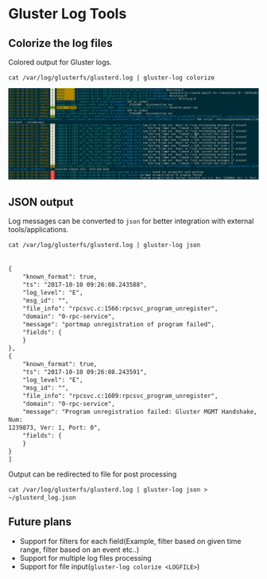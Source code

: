 # Gluster Log Tools

## Colorize the log files
Colored output for Gluster logs.

    cat /var/log/glusterfs/glusterd.log | gluster-log colorize


![Gluster Log With Color](./python/gluster-log-with-color.png)

## JSON output
Log messages can be converted to `json` for better integration with external
tools/applications.
    
    cat /var/log/glusterfs/glusterd.log | gluster-log json


    {
        "known_format": true,
        "ts": "2017-10-10 09:26:08.243588",
        "log_level": "E",
        "msg_id": "",
        "file_info": "rpcsvc.c:1566:rpcsvc_program_unregister",
        "domain": "0-rpc-service",
        "message": "portmap unregistration of program failed",
        "fields": {
        }
    },
    {
        "known_format": true,
        "ts": "2017-10-10 09:26:08.243591",
        "log_level": "E",
        "msg_id": "",
        "file_info": "rpcsvc.c:1609:rpcsvc_program_unregister",
        "domain": "0-rpc-service",
        "message": "Program unregistration failed: Gluster MGMT Handshake, Num:
    1239873, Ver: 1, Port: 0",
        "fields": {
        }
    }
    ]


Output can be redirected to file for post processing

    cat /var/log/glusterfs/glusterd.log | gluster-log json > ~/glusterd_log.json

## Future plans
- Support for filters for each field(Example, filter based on given time range,
  filter based on an event etc..)
- Support for multiple log files processing
- Support for file input(`gluster-log colorize <LOGFILE>`)

